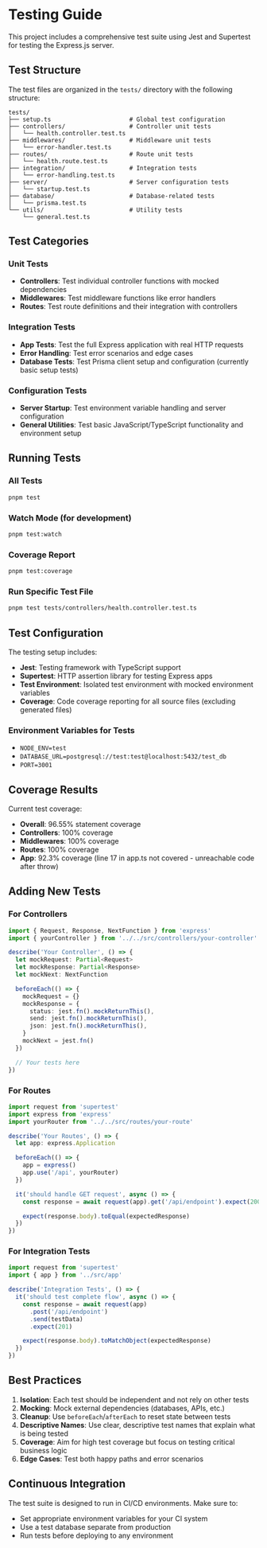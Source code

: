 # Testing Guide

This project includes a comprehensive test suite using Jest and Supertest for testing the Express.js server.

## Test Structure

The test files are organized in the `tests/` directory with the following structure:

```
tests/
├── setup.ts                      # Global test configuration
├── controllers/                  # Controller unit tests
│   └── health.controller.test.ts
├── middlewares/                  # Middleware unit tests
│   └── error-handler.test.ts
├── routes/                       # Route unit tests
│   └── health.route.test.ts
├── integration/                  # Integration tests
│   └── error-handling.test.ts
├── server/                       # Server configuration tests
│   └── startup.test.ts
├── database/                     # Database-related tests
│   └── prisma.test.ts
└── utils/                        # Utility tests
    └── general.test.ts
```

## Test Categories

### Unit Tests

- **Controllers**: Test individual controller functions with mocked dependencies
- **Middlewares**: Test middleware functions like error handlers
- **Routes**: Test route definitions and their integration with controllers

### Integration Tests

- **App Tests**: Test the full Express application with real HTTP requests
- **Error Handling**: Test error scenarios and edge cases
- **Database Tests**: Test Prisma client setup and configuration (currently basic setup tests)

### Configuration Tests

- **Server Startup**: Test environment variable handling and server configuration
- **General Utilities**: Test basic JavaScript/TypeScript functionality and environment setup

## Running Tests

### All Tests

```bash
pnpm test
```

### Watch Mode (for development)

```bash
pnpm test:watch
```

### Coverage Report

```bash
pnpm test:coverage
```

### Run Specific Test File

```bash
pnpm test tests/controllers/health.controller.test.ts
```

## Test Configuration

The testing setup includes:

- **Jest**: Testing framework with TypeScript support
- **Supertest**: HTTP assertion library for testing Express apps
- **Test Environment**: Isolated test environment with mocked environment variables
- **Coverage**: Code coverage reporting for all source files (excluding generated files)

### Environment Variables for Tests

- `NODE_ENV=test`
- `DATABASE_URL=postgresql://test:test@localhost:5432/test_db`
- `PORT=3001`

## Coverage Results

Current test coverage:

- **Overall**: 96.55% statement coverage
- **Controllers**: 100% coverage
- **Middlewares**: 100% coverage
- **Routes**: 100% coverage
- **App**: 92.3% coverage (line 17 in app.ts not covered - unreachable code after throw)

## Adding New Tests

### For Controllers

```typescript
import { Request, Response, NextFunction } from 'express'
import { yourController } from '../../src/controllers/your-controller'

describe('Your Controller', () => {
  let mockRequest: Partial<Request>
  let mockResponse: Partial<Response>
  let mockNext: NextFunction

  beforeEach(() => {
    mockRequest = {}
    mockResponse = {
      status: jest.fn().mockReturnThis(),
      send: jest.fn().mockReturnThis(),
      json: jest.fn().mockReturnThis(),
    }
    mockNext = jest.fn()
  })

  // Your tests here
})
```

### For Routes

```typescript
import request from 'supertest'
import express from 'express'
import yourRouter from '../../src/routes/your-route'

describe('Your Routes', () => {
  let app: express.Application

  beforeEach(() => {
    app = express()
    app.use('/api', yourRouter)
  })

  it('should handle GET request', async () => {
    const response = await request(app).get('/api/endpoint').expect(200)

    expect(response.body).toEqual(expectedResponse)
  })
})
```

### For Integration Tests

```typescript
import request from 'supertest'
import { app } from '../src/app'

describe('Integration Tests', () => {
  it('should test complete flow', async () => {
    const response = await request(app)
      .post('/api/endpoint')
      .send(testData)
      .expect(201)

    expect(response.body).toMatchObject(expectedResponse)
  })
})
```

## Best Practices

1. **Isolation**: Each test should be independent and not rely on other tests
2. **Mocking**: Mock external dependencies (databases, APIs, etc.)
3. **Cleanup**: Use `beforeEach`/`afterEach` to reset state between tests
4. **Descriptive Names**: Use clear, descriptive test names that explain what is being tested
5. **Coverage**: Aim for high test coverage but focus on testing critical business logic
6. **Edge Cases**: Test both happy paths and error scenarios

## Continuous Integration

The test suite is designed to run in CI/CD environments. Make sure to:

- Set appropriate environment variables for your CI system
- Use a test database separate from production
- Run tests before deploying to any environment
